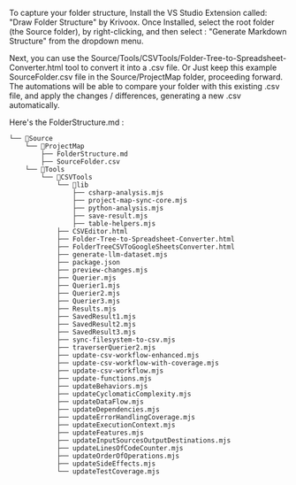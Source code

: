 To capture your folder structure, 
Install the VS Studio Extension called:
"Draw Folder Structure" by Krivoox.
Once Installed, select the root folder (the Source folder), by right-clicking, and then select : "Generate Markdown Structure" from the dropdown menu.

Next, you can use the Source/Tools/CSVTools/Folder-Tree-to-Spreadsheet-Converter.html tool to convert it into a .csv file.
Or
Just keep this example SourceFolder.csv file in the Source/ProjectMap folder, proceeding forward. The automations will 
be able to compare your folder with this existing .csv file, and apply the changes / differences, generating a new .csv automatically.

Here's the FolderStructure.md :

```
└── 📁Source
    └── 📁ProjectMap
        ├── FolderStructure.md
        ├── SourceFolder.csv
    └── 📁Tools
        └── 📁CSVTools
            └── 📁lib
                ├── csharp-analysis.mjs
                ├── project-map-sync-core.mjs
                ├── python-analysis.mjs
                ├── save-result.mjs
                ├── table-helpers.mjs
            ├── CSVEditor.html
            ├── Folder-Tree-to-Spreadsheet-Converter.html
            ├── FolderTreeCSVToGoogleSheetsConverter.html
            ├── generate-llm-dataset.mjs
            ├── package.json
            ├── preview-changes.mjs
            ├── Querier.mjs
            ├── Querier1.mjs
            ├── Querier2.mjs
            ├── Querier3.mjs
            ├── Results.mjs
            ├── SavedResult1.mjs
            ├── SavedResult2.mjs
            ├── SavedResult3.mjs
            ├── sync-filesystem-to-csv.mjs
            ├── traverserQuerier2.mjs
            ├── update-csv-workflow-enhanced.mjs
            ├── update-csv-workflow-with-coverage.mjs
            ├── update-csv-workflow.mjs
            ├── update-functions.mjs
            ├── updateBehaviors.mjs
            ├── updateCyclomaticComplexity.mjs
            ├── updateDataFlow.mjs
            ├── updateDependencies.mjs
            ├── updateErrorHandlingCoverage.mjs
            ├── updateExecutionContext.mjs
            ├── updateFeatures.mjs
            ├── updateInputSourcesOutputDestinations.mjs
            ├── updateLinesOfCodeCounter.mjs
            ├── updateOrderOfOperations.mjs
            ├── updateSideEffects.mjs
            └── updateTestCoverage.mjs
```